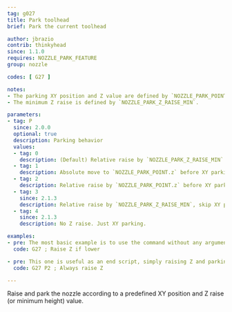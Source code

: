```yaml
---
tag: g027
title: Park toolhead
brief: Park the current toolhead

author: jbrazio
contrib: thinkyhead
since: 1.1.0
requires: NOZZLE_PARK_FEATURE
group: nozzle

codes: [ G27 ]

notes:
- The parking XY position and Z value are defined by `NOZZLE_PARK_POINT`.
- The minimum Z raise is defined by `NOZZLE_PARK_Z_RAISE_MIN`.

parameters:
- tag: P
  since: 2.0.0
  optional: true
  description: Parking behavior
  values:
  - tag: 0
    description: (Default) Relative raise by `NOZZLE_PARK_Z_RAISE_MIN` before XY parking. In this case `NOZZLE_PARK_POINT.z` is used as the _minimum_ Z park position.
  - tag: 1
    description: Absolute move to `NOZZLE_PARK_POINT.z` before XY parking. _This may move the nozzle down, so use with caution!_
  - tag: 2
    description: Relative raise by `NOZZLE_PARK_POINT.z` before XY parking.
  - tag: 3
    since: 2.1.3
    description: Relative raise by `NOZZLE_PARK_Z_RAISE_MIN`, skip XY parking.
  - tag: 4
    since: 2.1.3
    description: No Z raise. Just XY parking.

examples:
- pre: The most basic example is to use the command without any arguments, which raises Z by the default distance and moves to the parking position.
  code: G27 ; Raise Z if lower

- pre: This one is useful as an end script, simply raising Z and parking.
  code: G27 P2 ; Always raise Z

---
```


Raise and park the nozzle according to a predefined XY position and Z raise (or minimum height) value.

